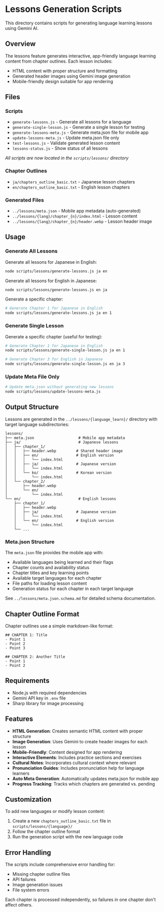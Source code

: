 # Lessons Generation Scripts

This directory contains scripts for generating language learning lessons using Gemini AI.

## Overview

The lessons feature generates interactive, app-friendly language learning content from chapter outlines. Each lesson includes:

- HTML content with proper structure and formatting
- Generated header images using Gemini image generation
- Mobile-friendly design suitable for app rendering

## Files

### Scripts
- `generate-lessons.js` - Generate all lessons for a language
- `generate-single-lesson.js` - Generate a single lesson for testing
- `generate-lessons-meta.js` - Generate meta.json file for mobile app
- `update-lessons-meta.js` - Update meta.json file only
- `test-lessons.js` - Validate generated lesson content
- `lessons-status.js` - Show status of all lessons

*All scripts are now located in the `scripts/lessons/` directory*

### Chapter Outlines
- `ja/chapters_outline_basic.txt` - Japanese lesson chapters
- `en/chapters_outline_basic.txt` - English lesson chapters

### Generated Files
- `../lessons/meta.json` - Mobile app metadata (auto-generated)
- `../lessons/{lang}/chapter_{n}/index.html` - Lesson content
- `../lessons/{lang}/chapter_{n}/header.webp` - Lesson header image

## Usage

### Generate All Lessons

Generate all lessons for Japanese in English:
```bash
node scripts/lessons/generate-lessons.js ja en
```

Generate all lessons for English in Japanese:
```bash
node scripts/lessons/generate-lessons.js en ja
```

Generate a specific chapter:
```bash
# Generate Chapter 1 for Japanese in English
node scripts/lessons/generate-lessons.js ja en 1
```

### Generate Single Lesson

Generate a specific chapter (useful for testing):
```bash
# Generate Chapter 1 for Japanese in English
node scripts/lessons/generate-single-lesson.js ja en 1

# Generate Chapter 3 for English in Japanese
node scripts/lessons/generate-single-lesson.js en ja 3
```

### Update Meta File Only
```bash
# Update meta.json without generating new lessons
node scripts/lessons/update-lessons-meta.js
```

## Output Structure

Lessons are generated in the `../lessons/{language_learn}/` directory with target language subdirectories:

```
lessons/
├── meta.json                    # Mobile app metadata
├── ja/                          # Japanese lessons
│   ├── chapter_1/
│   │   ├── header.webp         # Shared header image
│   │   ├── en/                 # English version
│   │   │   └── index.html
│   │   ├── ja/                 # Japanese version
│   │   │   └── index.html
│   │   └── ko/                 # Korean version
│   │       └── index.html
│   └── chapter_2/
│       ├── header.webp
│       └── en/
│           └── index.html
└── en/                          # English lessons
    ├── chapter_1/
    │   ├── header.webp
    │   ├── ja/                 # Japanese version
    │   │   └── index.html
    │   └── en/                 # English version
    │       └── index.html
    └── ...
```

### Meta.json Structure

The `meta.json` file provides the mobile app with:
- Available languages being learned and their flags
- Chapter counts and availability status
- Chapter titles and key learning points
- Available target languages for each chapter
- File paths for loading lesson content
- Generation status for each chapter in each target language

See `../lessons/meta.json.schema.md` for detailed schema documentation.

## Chapter Outline Format

Chapter outlines use a simple markdown-like format:

```
## CHAPTER 1: Title
- Point 1
- Point 2
- Point 3

## CHAPTER 2: Another Title
- Point 1
- Point 2
```

## Requirements

- Node.js with required dependencies
- Gemini API key in `.env` file
- Sharp library for image processing

## Features

- **HTML Generation**: Creates semantic HTML content with proper structure
- **Image Generation**: Uses Gemini to create header images for each lesson
- **Mobile-Friendly**: Content designed for app rendering
- **Interactive Elements**: Includes practice sections and exercises
- **Cultural Notes**: Incorporates cultural context where relevant
- **Pronunciation Guides**: Includes pronunciation help for language learners
- **Auto Meta Generation**: Automatically updates meta.json for mobile app
- **Progress Tracking**: Tracks which chapters are generated vs. pending

## Customization

To add new languages or modify lesson content:

1. Create a new `chapters_outline_basic.txt` file in `scripts/lessons/{language}/`
2. Follow the chapter outline format
3. Run the generation script with the new language code

## Error Handling

The scripts include comprehensive error handling for:
- Missing chapter outline files
- API failures
- Image generation issues
- File system errors

Each chapter is processed independently, so failures in one chapter don't affect others. 